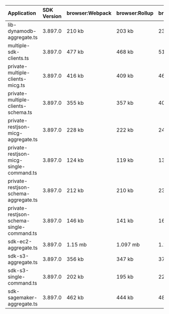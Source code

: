 | Application                               | SDK Version | browser:Webpack | browser:Rollup | browser:EsBuild |
| :---------------------------------------- | :---------- | :-------------- | :------------- | :-------------- |
| lib-dynamodb-aggregate.ts                 | 3.897.0     | 210 kb          | 203 kb         | 231 kb          |
| multiple-sdk-clients.ts                   | 3.897.0     | 477 kb          | 468 kb         | 513 kb          |
| private-multiple-clients-micg.ts          | 3.897.0     | 416 kb          | 409 kb         | 460 kb          |
| private-multiple-clients-schema.ts        | 3.897.0     | 355 kb          | 357 kb         | 401 kb          |
| private-restjson-micg-aggregate.ts        | 3.897.0     | 228 kb          | 222 kb         | 247 kb          |
| private-restjson-micg-single-command.ts   | 3.897.0     | 124 kb          | 119 kb         | 139 kb          |
| private-restjson-schema-aggregate.ts      | 3.897.0     | 212 kb          | 210 kb         | 232 kb          |
| private-restjson-schema-single-command.ts | 3.897.0     | 146 kb          | 141 kb         | 163 kb          |
| sdk-ec2-aggregate.ts                      | 3.897.0     | 1.15 mb         | 1.097 mb       | 1.143 mb        |
| sdk-s3-aggregate.ts                       | 3.897.0     | 356 kb          | 347 kb         | 378 kb          |
| sdk-s3-single-command.ts                  | 3.897.0     | 202 kb          | 195 kb         | 221 kb          |
| sdk-sagemaker-aggregate.ts                | 3.897.0     | 462 kb          | 444 kb         | 481 kb          |
